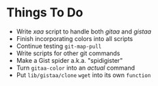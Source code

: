 Things To Do
============

* Write *xaa* script to handle both *gitaa* and *gistaa*
* Finish incorporating colors into all scripts
* Continue testing `git-map-pull`
* Write scripts for other git commands
* Make a Gist spider a.k.a. "spidigister"
* Turn `gitaa-color` into an _actual_ command
* Put `lib/gistaa/clone` `wget` into its own `function`
